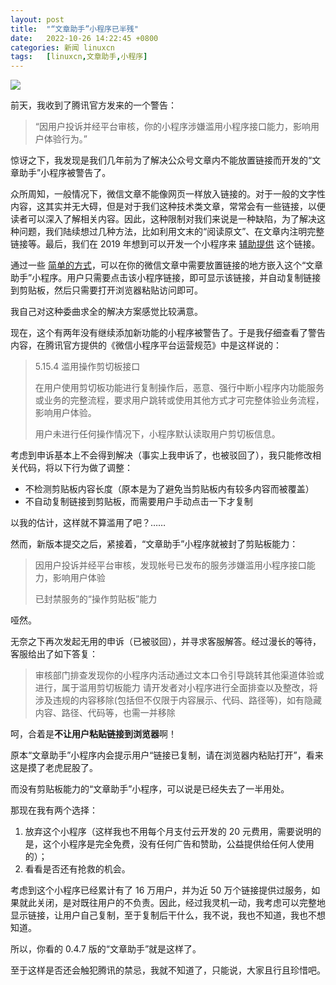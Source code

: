 ```yaml
---
layout: post
title:	"“文章助手”小程序已半残"
date:	2022-10-26 14:22:45 +0800 
categories:	新闻 linuxcn 
tags:	[linuxcn,文章助手,小程序]
---
```



![](/Asserts/Images//attachment/album/202210/26/142225sjuezeo4tde7tj7i.jpg)


前天，我收到了腾讯官方发来的一个警告：



> 
> “因用户投诉并经平台审核，你的小程序涉嫌滥用小程序接口能力，影响用户体验行为。”
> 
> 
> 


惊讶之下，我发现是我们几年前为了解决公众号文章内不能放置链接而开发的“文章助手”小程序被警告了。


众所周知，一般情况下，微信文章不能像网页一样放入链接的。对于一般的文字性内容，这其实并无大碍，但是对于我们这种技术类文章，常常会有一些链接，以便读者可以深入了解相关内容。因此，这种限制对我们来说是一种缺陷，为了解决这种问题，我们陆续想过几种方法，比如利用文末的“阅读原文”、在文章内注明完整链接等。最后，我们在 2019 年想到可以开发一个小程序来 [辅助提供](/article-10838-1.html) 这个链接。


通过一些 [简单的方式](/article-10896-1.html)，可以在你的微信文章中需要放置链接的地方嵌入这个“文章助手”小程序。用户只需要点击该小程序链接，即可显示该链接，并自动复制链接到剪贴板，然后只需要打开浏览器粘贴访问即可。


我自己对这种委曲求全的解决方案感觉比较满意。


现在，这个有两年没有继续添加新功能的小程序被警告了。于是我仔细查看了警告内容，在腾讯官方提供的《微信小程序平台运营规范》中是这样说的：



> 
> 5.15.4 滥用操作剪切板接口
> 
> 
> 在用户使用剪切板功能进行复制操作后，恶意、强行中断小程序内功能服务或业务的完整流程，要求用户跳转或使用其他方式才可完整体验业务流程，影响用户体验。
> 
> 
> 用户未进行任何操作情况下，小程序默认读取用户剪切板信息。
> 
> 
> 


考虑到申诉基本上不会得到解决（事实上我申诉了，也被驳回了），我只能修改相关代码，将以下行为做了调整：


* 不检测剪贴板内容长度（原本是为了避免当剪贴板内有较多内容而被覆盖）
* 不自动复制链接到剪贴板，而需要用户手动点击一下才复制


以我的估计，这样就不算滥用了吧？……


然而，新版本提交之后，紧接着，“文章助手”小程序就被封了剪贴板能力：



> 
> 因用户投诉并经平台审核，发现帐号已发布的服务涉嫌滥用小程序接口能力，影响用户体验
> 
> 
> 已封禁服务的“操作剪贴板”能力
> 
> 
> 


哑然。


无奈之下再次发起无用的申诉（已被驳回），并寻求客服解答。经过漫长的等待，客服给出了如下答复：



> 
> 审核部门排查发现你的小程序内活动通过文本口令引导跳转其他渠道体验或进行，属于滥用剪切板能力 请开发者对小程序进行全面排查以及整改，将涉及违规的内容移除(包括但不仅限于内容展示、代码、路径等)，如有隐藏内容、路径、代码等，也需一并移除
> 
> 
> 


呵，合着是**不让用户粘贴链接到浏览器**啊！


原本“文章助手”小程序内会提示用户“链接已复制，请在浏览器内粘贴打开”，看来这是摸了老虎屁股了。


而没有剪贴板能力的“文章助手”小程序，可以说是已经失去了一半用处。


那现在我有两个选择：


1. 放弃这个小程序（这样我也不用每个月支付云开发的 20 元费用，需要说明的是，这个小程序是完全免费，没有任何广告和赞助，公益提供给任何人使用的）；
2. 看看是否还有抢救的机会。


考虑到这个小程序已经累计有了 16 万用户，并为近 50 万个链接提供过服务，如果就此关闭，是对既往用户的不负责。因此，经过我灵机一动，我考虑可以完整地显示链接，让用户自己复制，至于复制后干什么，我不说，我也不知道，我也不想知道。


所以，你看的 0.4.7 版的“文章助手”就是这样了。


至于这样是否还会触犯腾讯的禁忌，我就不知道了，只能说，大家且行且珍惜吧。
